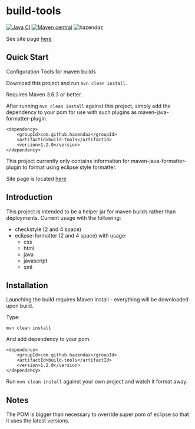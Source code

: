 ﻿# build-tools #

[![Java CI](https://github.com/hazendaz/build-tools/workflows/Java%20CI/badge.svg)](https://github.com/hazendaz/build-tools/workflows/Java%20CI)
[![Maven central](https://maven-badges.herokuapp.com/maven-central/com.github.hazendaz/build-tools/badge.svg)](https://maven-badges.herokuapp.com/maven-central/com.github.hazendaz/build-tools)
![hazendaz](https://github.com/hazendaz/build-tools/blob/master/src/site/resources/images/hazendaz-banner.jpg)

See site page [here](http://hazendaz.github.io/build-tools/)

## Quick Start ##

Configuration Tools for maven builds

Download this project and run `mvn clean install`.

Requires Maven 3.6.3 or better.

After running `mvn clean install` against this project, simply add the dependency to your pom for use with such
plugins as maven-java-formatter-plugin.

```
<dependency>
    <groupId>com.github.hazendaz</groupId>
    <artifactId>build-tools</artifactId>
    <version>1.2.0</version>
</dependency>
```

This project currently only contains information for maven-java-formatter-plugin to format using eclipse style formatter.

Site page is located [here](http://hazendaz.github.io/build-tools/)

## Introduction ##

This project is intended to be a helper jar for maven builds rather than deployments.  Current usage with the following:

- checkstyle (2 and 4 space)
- eclipse-formatter (2 and 4 space) with usage:
    - css
    - html
    - java
    - javascript
    - xml

## Installation ##

Launching the build requires Maven install - everything will be downloaded upon build.

Type:

    mvn clean install

And add dependency to your pom.

```
<dependency>
    <groupId>com.github.hazendaz</groupId>
    <artifactId>build-tools</artifactId>
    <version>1.2.0</version>
</dependency>
```

Run `mvn clean install` against your own project and watch it format away.

## Notes ##

The POM is bigger than necessary to override super pom of eclipse so that it uses the latest versions.



